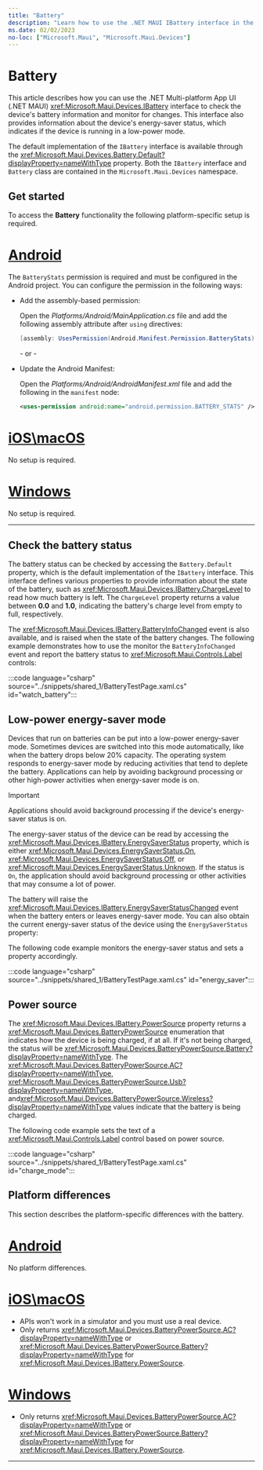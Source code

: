 ```yaml
---
title: "Battery"
description: "Learn how to use the .NET MAUI IBattery interface in the Microsoft.Maui.Devices namespace. You can check the device's battery information and monitor for changes."
ms.date: 02/02/2023
no-loc: ["Microsoft.Maui", "Microsoft.Maui.Devices"]
---
```


# Battery

This article describes how you can use the .NET Multi-platform App UI (.NET MAUI) <xref:Microsoft.Maui.Devices.IBattery> interface to check the device's battery information and monitor for changes. This interface also provides information about the device's energy-saver status, which indicates if the device is running in a low-power mode.

The default implementation of the `IBattery` interface is available through the <xref:Microsoft.Maui.Devices.Battery.Default?displayProperty=nameWithType> property. Both the `IBattery` interface and `Battery` class are contained in the `Microsoft.Maui.Devices` namespace.

## Get started

To access the **Battery** functionality the following platform-specific setup is required.

<!-- markdownlint-disable MD025 -->
# [Android](#tab/android)

The `BatteryStats` permission is required and must be configured in the Android project. You can configure the permission in the following ways:

- Add the assembly-based permission:

  Open the _Platforms/Android/MainApplication.cs_ file and add the following assembly attribute after `using` directives:

  ```csharp
  [assembly: UsesPermission(Android.Manifest.Permission.BatteryStats)]
  ```

  \- or -

- Update the Android Manifest:

    Open the _Platforms/Android/AndroidManifest.xml_ file and add the following in the `manifest` node:

  ```xml
  <uses-permission android:name="android.permission.BATTERY_STATS" />
  ```

<!-- TODO not yet supported>
  \- or -

- Use the Android project properties:

  Right-click on the Android project and open the project's properties. Under _Android Manifest_ find the **Required permissions:** area and check the **Battery** permission. This will automatically update the _AndroidManifest.xml_ file.
-->

# [iOS\macOS](#tab/ios)

No setup is required.

# [Windows](#tab/windows)

No setup is required.

-----
<!-- markdownlint-enable MD025 -->

## Check the battery status

The battery status can be checked by accessing the `Battery.Default` property, which is the default implementation of the `IBattery` interface. This interface defines various properties to provide information about the state of the battery, such as <xref:Microsoft.Maui.Devices.IBattery.ChargeLevel> to read how much battery is left. The `ChargeLevel` property returns a value between **0.0** and **1.0**, indicating the battery's charge level from empty to full, respectively.

The <xref:Microsoft.Maui.Devices.IBattery.BatteryInfoChanged> event is also available, and is raised when the state of the battery changes. The following example demonstrates how to use the monitor the `BatteryInfoChanged` event and report the battery status to <xref:Microsoft.Maui.Controls.Label> controls:

:::code language="csharp" source="../snippets/shared_1/BatteryTestPage.xaml.cs" id="watch_battery":::

## Low-power energy-saver mode

Devices that run on batteries can be put into a low-power energy-saver mode. Sometimes devices are switched into this mode automatically, like when the battery drops below 20% capacity. The operating system responds to energy-saver mode by reducing activities that tend to deplete the battery. Applications can help by avoiding background processing or other high-power activities when energy-saver mode is on.

> [!IMPORTANT]
> Applications should avoid background processing if the device's energy-saver status is on.

The energy-saver status of the device can be read by accessing the <xref:Microsoft.Maui.Devices.IBattery.EnergySaverStatus> property, which is either <xref:Microsoft.Maui.Devices.EnergySaverStatus.On>, <xref:Microsoft.Maui.Devices.EnergySaverStatus.Off>, or <xref:Microsoft.Maui.Devices.EnergySaverStatus.Unknown>. If the status is `On`, the application should avoid background processing or other activities that may consume a lot of power.

The battery will raise the <xref:Microsoft.Maui.Devices.IBattery.EnergySaverStatusChanged> event when the battery enters or leaves energy-saver mode.
You can also obtain the current energy-saver status of the device using the `EnergySaverStatus` property:

The following code example monitors the energy-saver status and sets a property accordingly.

:::code language="csharp" source="../snippets/shared_1/BatteryTestPage.xaml.cs" id="energy_saver":::

## Power source

The <xref:Microsoft.Maui.Devices.IBattery.PowerSource> property returns a <xref:Microsoft.Maui.Devices.BatteryPowerSource> enumeration that indicates how the device is being charged, if at all. If it's not being charged, the status will be <xref:Microsoft.Maui.Devices.BatteryPowerSource.Battery?displayProperty=nameWithType>. The <xref:Microsoft.Maui.Devices.BatteryPowerSource.AC?displayProperty=nameWithType>, <xref:Microsoft.Maui.Devices.BatteryPowerSource.Usb?displayProperty=nameWithType>, and<xref:Microsoft.Maui.Devices.BatteryPowerSource.Wireless?displayProperty=nameWithType> values indicate that the battery is being charged.

The following code example sets the text of a <xref:Microsoft.Maui.Controls.Label> control based on power source.

:::code language="csharp" source="../snippets/shared_1/BatteryTestPage.xaml.cs" id="charge_mode":::

## Platform differences

This section describes the platform-specific differences with the battery.

<!-- markdownlint-disable MD025 -->
<!-- markdownlint-disable MD024 -->

# [Android](#tab/android)

No platform differences.

# [iOS\macOS](#tab/ios)

- APIs won't work in a simulator and you must use a real device.
- Only returns <xref:Microsoft.Maui.Devices.BatteryPowerSource.AC?displayProperty=nameWithType> or <xref:Microsoft.Maui.Devices.BatteryPowerSource.Battery?displayProperty=nameWithType> for <xref:Microsoft.Maui.Devices.IBattery.PowerSource>.

# [Windows](#tab/windows)

- Only returns <xref:Microsoft.Maui.Devices.BatteryPowerSource.AC?displayProperty=nameWithType> or <xref:Microsoft.Maui.Devices.BatteryPowerSource.Battery?displayProperty=nameWithType> for <xref:Microsoft.Maui.Devices.IBattery.PowerSource>.

-----

<!-- markdownlint-enable MD024 -->
<!-- markdownlint-enable MD025 -->
